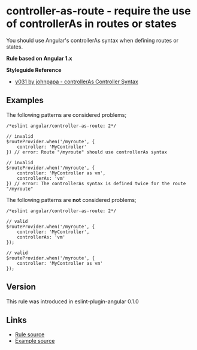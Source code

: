 <!-- WARNING: Generated documentation. Edit docs and examples in the rule and examples file ('rules/controller-as-route.js', 'examples/controller-as-route.js'). -->

# controller-as-route - require the use of controllerAs in routes or states

You should use Angular's controllerAs syntax when defining routes or states.

**Rule based on Angular 1.x**

**Styleguide Reference**

* [y031 by johnpapa - controllerAs Controller Syntax](https://github.com/johnpapa/angular-styleguide/blob/master/a1/README.md#style-y031)

## Examples

The following patterns are considered problems;

    /*eslint angular/controller-as-route: 2*/

    // invalid
    $routeProvider.when('/myroute', {
        controller: 'MyController'
    }) // error: Route "/myroute" should use controllerAs syntax

    // invalid
    $routeProvider.when('/myroute', {
        controller: 'MyController as vm',
        controllerAs: 'vm'
    }) // error: The controllerAs syntax is defined twice for the route "/myroute"

The following patterns are **not** considered problems;

    /*eslint angular/controller-as-route: 2*/

    // valid
    $routeProvider.when('/myroute', {
        controller: 'MyController',
        controllerAs: 'vm'
    });

    // valid
    $routeProvider.when('/myroute', {
        controller: 'MyController as vm'
    });

## Version

This rule was introduced in eslint-plugin-angular 0.1.0

## Links

* [Rule source](/rules/controller-as-route.js)
* [Example source](/examples/controller-as-route.js)
